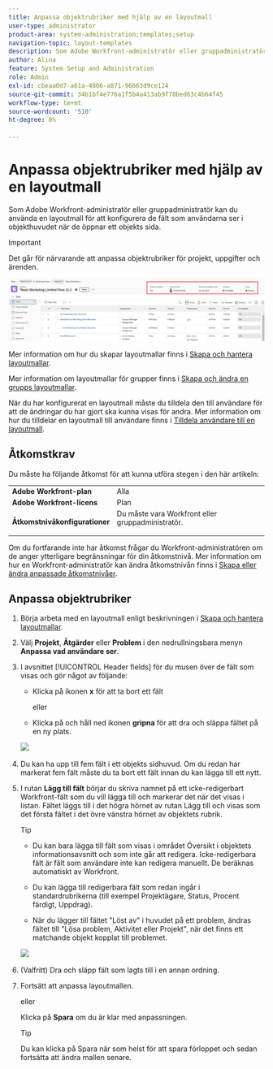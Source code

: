 ```yaml
---
title: Anpassa objektrubriker med hjälp av en layoutmall
user-type: administrator
product-area: system-administration;templates;setup
navigation-topic: layout-templates
description: Som Adobe Workfront-administratör eller gruppadministratör kan du använda en layoutmall för att konfigurera de fält som användarna ser i objekthuvudet när de öppnar ett objekts sida.
author: Alina
feature: System Setup and Administration
role: Admin
exl-id: cbeaa0d7-a61a-4806-a871-96663d9ce124
source-git-commit: 34b1bf4e776a1f5b4a413ab9f78bed63c4b64f45
workflow-type: tm+mt
source-wordcount: '510'
ht-degree: 0%

---
```


# Anpassa objektrubriker med hjälp av en layoutmall

Som Adobe Workfront-administratör eller gruppadministratör kan du använda en layoutmall för att konfigurera de fält som användarna ser i objekthuvudet när de öppnar ett objekts sida.

>[!IMPORTANT]
>
>Det går för närvarande att anpassa objektrubriker för projekt, uppgifter och ärenden.

![](assets/object-header-fields.png)

Mer information om hur du skapar layoutmallar finns i [Skapa och hantera layoutmallar](../use-layout-templates/create-and-manage-layout-templates.md).

Mer information om layoutmallar för grupper finns i [Skapa och ändra en grupps layoutmallar](../../../administration-and-setup/manage-groups/work-with-group-objects/create-and-modify-a-groups-layout-templates.md).

När du har konfigurerat en layoutmall måste du tilldela den till användare för att de ändringar du har gjort ska kunna visas för andra. Mer information om hur du tilldelar en layoutmall till användare finns i [Tilldela användare till en layoutmall](../use-layout-templates/assign-users-to-layout-template.md).

## Åtkomstkrav

Du måste ha följande åtkomst för att kunna utföra stegen i den här artikeln:


<table>
  <tr>
   <td><strong>Adobe Workfront-plan</strong>
   </td>
   <td>Alla
   </td>
  </tr>
  <tr>
   <td><strong>Adobe Workfront-licens</strong>
   </td>
   <td>Plan
   </td>
  </tr>
  <tr>
   <td><strong>Åtkomstnivåkonfigurationer</strong>
   </td>
   <td>Du måste vara Workfront eller gruppadministratör.
<p>
   </td>
  </tr>
</table>

Om du fortfarande inte har åtkomst frågar du Workfront-administratören om de anger ytterligare begränsningar för din åtkomstnivå. Mer information om hur en Workfront-administratör kan ändra åtkomstnivån finns i [Skapa eller ändra anpassade åtkomstnivåer](../../add-users/configure-and-grant-access/create-modify-access-levels.md).

## Anpassa objektrubriker

1. Börja arbeta med en layoutmall enligt beskrivningen i [Skapa och hantera layoutmallar](../../customize-workfront/use-layout-templates/create-and-manage-layout-templates.md).
1. Välj **Projekt**, **Åtgärder** eller **Problem** i den nedrullningsbara menyn **Anpassa vad användare ser**.

   <!--when this will be possible for more than 3 objects, at production, make this more general: update the sentence above to say "select an object you want to customize in the Customize what users see drop-down menu). -->

1. I avsnittet [!UICONTROL Header fields] för du musen över de fält som visas och gör något av följande:
   * Klicka på ikonen **x** för att ta bort ett fält

     eller

   * Klicka på och håll ned ikonen **gripna** för att dra och släppa fältet på en ny plats.

   <!--(NOTE: make sure the default names of these fields have not changed; otherwise, update screen shot)-->

   ![](assets/object-header-field-x-and-grab-icons-in-lt.png)

1. Du kan ha upp till fem fält i ett objekts sidhuvud.
Om du redan har markerat fem fält måste du ta bort ett fält innan du kan lägga till ett nytt.
1. I rutan **Lägg till fält** börjar du skriva namnet på ett icke-redigerbart Workfront-fält som du vill lägga till och markerar det när det visas i listan. Fältet läggs till i det högra hörnet av rutan Lägg till och visas som det första fältet i det övre vänstra hörnet av objektets rubrik.

   >[!TIP]
   >
   >* Du kan bara lägga till fält som visas i området Översikt i objektets informationsavsnitt och som inte går att redigera. Icke-redigerbara fält är fält som användare inte kan redigera manuellt. De beräknas automatiskt av Workfront.
   >
   >* Du kan lägga till redigerbara fält som redan ingår i standardrubrikerna (till exempel Projektägare, Status, Procent färdigt, Uppdrag).
   >
   >* När du lägger till fältet &quot;Löst av&quot; i huvudet på ett problem, ändras fältet till &quot;Lösa problem, Aktivitet eller Projekt&quot;, när det finns ett matchande objekt kopplat till problemet.


   ![](assets/add-field-to-header-in-lt-list.png)


1. (Valfritt) Dra och släpp fält som lagts till i en annan ordning.

1. Fortsätt att anpassa layoutmallen.

   eller

   Klicka på **Spara** om du är klar med anpassningen.

   >[!TIP]
   >
   >Du kan klicka på Spara när som helst för att spara förloppet och sedan fortsätta att ändra mallen senare.
